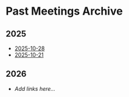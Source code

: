 # Past Meetings Archive

## 2025
- [2025-10-28](./Past-Meetings/2025/2025-10-28-Meeting.md)
- [2025-10-21](./Past-Meetings/2025/2025-10-21-Meeting.md)

## 2026
- _Add links here..._
